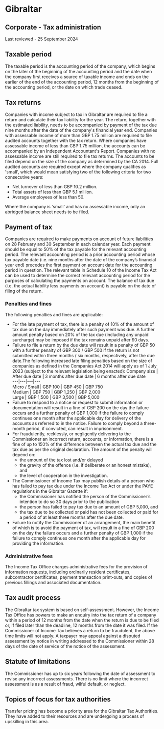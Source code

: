 # Gibraltar
## Corporate - Tax administration
Last reviewed - 25 September 2024
## Taxable period
The taxable period is the accounting period of the company, which begins on the later of the beginning of the accounting period and the date when the company first receives a source of taxable income and ends on the earlier of the end of the accounting period, 12 months from the beginning of the accounting period, or the date on which trade ceased.
## Tax returns
Companies with income subject to tax in Gibraltar are required to file a return and calculate their tax liability for the year. The return, together with the estimated liability, needs to be accompanied by payment of the tax due nine months after the date of the company's financial year end.
Companies with assessable income of more than GBP 1.75 million are required to file audited accounts together with the tax return.
Where companies have assessable income of less than GBP 1.75 million, the accounts can be accompanied by an Independent Accountant's Report.
Companies with no assessable income are still required to file tax returns. The accounts to be filed depend on the size of the company as determined by the CA 2014. Full audited accounts are required except where the company qualifies as 'small', which would mean satisfying two of the following criteria for two consecutive years:
  * Net turnover of less than GBP 10.2 million.
  * Total assets of less than GBP 5.1 million.
  * Average employees of less than 50.


Where the company is 'small' and has no assessable income, only an abridged balance sheet needs to be filed.
## Payment of tax
Companies are required to make payments on account of future liabilities on 28 February and 30 September in each calendar year. Each payment should be equal to 50% of the tax payable for the relevant accounting period. The relevant accounting period is a prior accounting period whose tax payable date (i.e. nine months after the date of the company’s financial year end) precedes the first payment on account date for the accounting period in question. The relevant table in Schedule 10 of the Income Tax Act can be used to determine the correct relevant accounting period for the purposes of calculating the payments on account.
The balance of tax due (i.e. the actual liability less payments on account) is payable on the date of filing of the return.
### Penalties and fines
The following penalties and fines are applicable:
  * For the late payment of tax, there is a penalty of 10% of the amount of tax due on the day immediately after such payment was due. A further amount penalty based on 20% of the tax due (including any unpaid surcharge) may be imposed if the tax remains unpaid after 90 days.
  * Failure to file a return by the due date will result in a penalty of GBP 50 with a further penalty of GBP 300 / GBP 500 if the return is not submitted within three months / six months, respectively, after the due date.The following increased late filing penalties based on the size of companies as defined in the Companies Act 2014 will apply as of 1 July 2023 (subject to the relevant legislation being enacted):  Company size | After due date | 3 months after due date | 6 months after due date  
---|---|---|---  
Micro / Small | GBP 100 | GBP 450 | GBP 750  
Medium | GBP 750 | GBP 1,250 | GBP 2,000  
Large | GBP 1,500 | GBP 3,500 | GBP 5,000  
  * Failure to respond to a notice or request to submit information or documentation will result in a fine of GBP 200 on the day the failure occurs and a further penalty of GBP 1,000 if the failure to comply continues one month after the applicable day for delivery of the accounts as referred to in the notice. Failure to comply beyond a three-month period, if convicted, can result in imprisonment.
  * For fraudulently, recklessly, or negligently delivering to the Commissioner an incorrect return, accounts, or information, there is a fine of up to 150% of the difference between the actual tax due and the tax due as per the original declaration. The amount of the penalty will depend on: 
    * the amount of the tax lost and/or delayed
    * the gravity of the offence (i.e. if deliberate or an honest mistake), and
    * the level of cooperation in the investigation.
  * The Commissioner of Income Tax may publish details of a person who has failed to pay tax due under the Income Tax Act or under the PAYE regulations in the Gibraltar Gazette if: 
    * the Commissioner has notified the person of the Commissioner’s intention to do so 30 days prior to the publication
    * the person has failed to pay tax due to an amount of GBP 5,000, and
    * the tax due to be collected or paid has not been collected or paid for a period of at least three months after the due date.
  * Failure to notify the Commissioner of an arrangement, the main benefit of which is to avoid the payment of tax, will result in a fine of GBP 200 on the day the failure occurs and a further penalty of GBP 1,000 if the failure to comply continues one month after the applicable day for providing the information.


### Administrative fees
The Income Tax Office charges administrative fees for the provision of information requests, including ordinarily resident certificates, subcontractor certificates, payment transaction print-outs, and copies of previous fillings and associated documentation.
## Tax audit process
The Gibraltar tax system is based on self-assessment. However, the Income Tax Office has powers to make an enquiry into the tax return of a company within a period of 12 months from the date when the return is due to be filed or, if filed later than the deadline, 12 months from the date it was filed. If the Commissioner of Income Tax believes a return to be fraudulent, the above time limits will not apply.
A taxpayer may appeal against a disputed assessment by notice in writing addressed to the Commissioner within 28 days of the date of service of the notice of the assessment.
## Statute of limitations
The Commissioner has up to six years following the date of assessment to revise any incorrect assessments. There is no limit where the incorrect assessment is as a result of fraud, wilful default, or neglect.
## Topics of focus for tax authorities
Transfer pricing has become a priority area for the Gibraltar Tax Authorities. They have added to their resources and are undergoing a process of upskilling in this area. 
